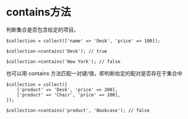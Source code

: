 # contains方法

判断集合是否包含给定的项目。

```
$collection = collect(['name' => 'Desk', 'price' => 100]);

$collection->contains('Desk'); // true

$collection->contains('New York'); // false
```

也可以用 contains 方法匹配一对键/值，即判断给定的配对是否存在于集合中

```
$collection = collect([
    ['product' => 'Desk', 'price' => 200],
    ['product' => 'Chair', 'price' => 100],
]);

$collection->contains('product', 'Bookcase'); // false
```